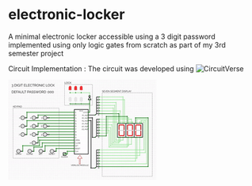 # electronic-locker
A minimal electronic locker accessible using a 3 digit password implemented using only logic gates from scratch as part of my 3rd semester project

Circuit Implementation :
The circuit was developed using ![CircuitVerse](https://circuitverse.org/users/56458/projects/lcd_experiment_1-bff6d523-f143-413a-90fe-e004713c1769)

![](images/circuitverse.gif)
